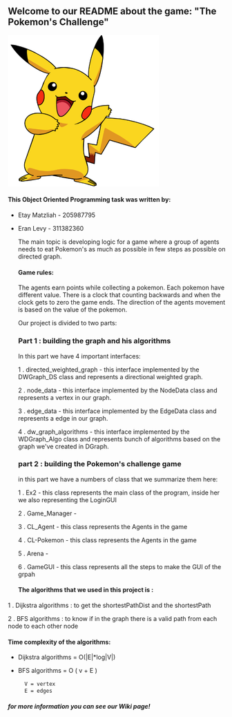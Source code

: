 ## Welcome to our README about the game: "The Pokemon's Challenge"

<img src ="src/gameClient/pic/pikachu.png" width="350" > 

#### This Object Oriented Programming task was written by:

* Etay Matzliah - 205987795
* Eran Levy - 311382360
    
    The main topic is developing logic for a game where a group of agents needs to eat Pokemon's as much as possible in few steps as possible on directed graph.
    
    #### Game rules:
    The agents earn points while collecting a pokemon. Each pokemon have different value.
    There is a clock that counting backwards and when the clock gets to zero the game ends.
    The direction of the agents movement is based on the value of the pokemon.
    
    Our project is divided to two parts:
    ### Part 1 : building the graph and his algorithms 
    
    In this part we have 4 important interfaces:
    
  1 . directed_weighted_graph - this interface implemented by the DWGraph_DS class and represents a directional weighted graph.
  
  2 . node_data - this interface implemented by the NodeData class and represents a vertex in our graph.
  
  3 . edge_data - this interface implemented by the EdgeData class and represents a edge in our graph.
  
  4 . dw_graph_algorithms - this interface implemented by the WDGraph_Algo class and represents bunch of algorithms based on the graph we've created in DGraph.

   ### part 2 : building the Pokemon's challenge game
   
   in this part we have a numbers of class that we summarize them here:
   
  1 . Ex2 - this class represents the main class of the program, inside her we also representing the LoginGUI 
  
  2 . Game_Manager - 
  
  3 . CL_Agent - this class represents the Agents in the game 
  
  4 . CL-Pokemon - this class represents the Agents in the game 
  
  5 . Arena - 
  
  6 . GameGUI - this class represents all the steps to make the GUI of the grpah 
  
  
  
  #### The algorithms that we used in this project is : 
  
1 . Dijkstra algorithms : to get the shortestPathDist and the shortestPath

2 . BFS algorithms : to know if in the graph there is a valid path from each node to each other node
   
  #### Time complexity of the algorithms:
	
- Dijkstra algorithms = O(|E|*log|V|)
- BFS algorithms = O ( v + E ) 

		V = vertex
		E = edges
 

##### for more information you can see our Wiki page!

